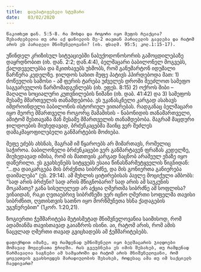 ```yaml
---
title:  დაუპატიჟებელი სტუმარი
date:   03/02/2020
---
```


`წაკითხეთ დან. 5:5-8. რა მოხდა და როგორი იყო მეფის რეაქცია? შესაძლებელია თუ არა აქ დანიელის მე-2 თავთან პარალელის გავლება და რატომ არის ეს პარალელი მნიშვნელოვანი? (იხ. ფსალმ. 95:5; კოლ.1:15-17).`

უწინდელ კრიზისულ სიტუაციებში ნაბუქოდონოსორის გამოცდილებაზე დაყრდნობით (იხ. დან. 2:2; დან.4:4), ბელშაცარი ბაბილონელ მოგვებს, ქალდეველებსა და მკითხავებს უხმობს, რომ განუმარტონ იდუმალი წარწერა კედელზე. ჯილდოს სახით მეფე პატივს ჰპირდებოდა მათ: 1) ძოწეულის სამოსი - ამ ფერის ტარება უძველეს დროში შეეძლოთ სამეფო საგვარეულოს წარმომადგენლებს (იხ. ეფეს. 8:15) 2) ოქროს შიბი – მაღალი სოციალური კუთვნილების ნიშანი (იხ. დაბ. 41:42) და 3) სამეფოს მესამე მმართველის თანამდებობა. ეს უკანასკნელი კარგად ასახავს იმდროინდელი ბაბილონის ისტორიულ ვითარებას. რადგანაც ბელშაცარი იყო მეორე მმართველი როგორც მამამისის - ნაბონიდის თანამართველი, ამიტომ შესთავაზა მან მესამე მმართველის თანამდებობა. მაგრამ მაცდური ჯილდოების მიუხედავად, ბრძენკაცებმა მაინც ვერ შეძლეს დამაკმაყოფილებელი განმარტების მოძიება.

მეფე ეძებს ახსნას, მაგრამ იმ წყაროებს არ მიმართავს, რომელიც საჭიროა. ბაბილონელი ბრძენკაცები ვერ განმარტავენ ფრაზას კედელზე, მიუხედავად იმისა, რომ ის მათთვის კარგად ნაცნობ არამეულ ენაზე იყო დაწერილი. ეს გვახსენებს სიტყვებს ესაია წინასწარმეტყველის წიგნიდან: "…და დაიკარგება მის ბრძენთა სიბრძნე, და მის გონიერთა განიერება დაიმალება" (ეს. 29:14). ამ მუხლის ციტირებისას პავლე მოციქული ამბობს: "სად არის ბრძენი? სად არის მწიგნობარი? სად არის ამ საუკუნის მოკამათე? განა სისულელედ არ აქცია ღმერთმა სიბრძნე ამ სოფლისა? ვინაიდან, რაკი ღვთაებრივ სიბრძნეში ვერ იცნო ღმერთი სოფელმა თავისი სიბრძნით, ღვთისთვის სათნო იყო მორწმუნეთა ხსნა ქადაგების უგუნურებით" (1კორ. 1:20,21).

ზოგიერთი ჭეშმარიტება მეტისმეტად მნიშვნელოვანია საიმისოდ, რომ ადამიანმა თავისთავად გაიაზროს ისინი. აი, რატომ არის, რომ ამის ნაცვლად ღმერთი თავად გვიცხადებს ამ ჭეშმარიტებებს.

`დაფიქრდით იმაზე, თუ რამდენად უმნიშვნელო იყო ბელშაცარის ჯილდოები მომავალ მოვლენათა ჭრილში. რას გვეუბნება ეს იმის შესახებ, თუ რამდენად წარმავალია საგნები ამ სამყაროში და რატომ არის მნიშვნელოვანი, რომ ყოველთვის გვახსოვდეს მარადიულობის შესახებ, როდესაც ამა თუ იმ საქციელს ჩავდივართ?`
